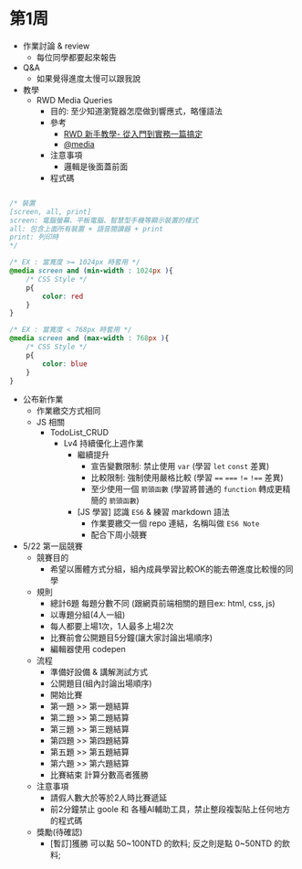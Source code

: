 # 第1周

- 作業討論 & review
  - 每位同學都要起來報告
- Q&A
  - 如果覺得進度太慢可以跟我說
- 教學
  - RWD Media Queries
    - 目的: 至少知道瀏覽器怎麼做到響應式，略懂語法
    - 參考
      - [RWD 新手教學- 從入門到實務一篇搞定](https://seanacnet.com/css/rwd-media-query/)
      - [@media](https://developer.mozilla.org/zh-CN/docs/Web/CSS/@media)
    - 注意事項
      - 邏輯是後面蓋前面
    - 程式碼
```css

/* 裝置
[screen, all, print]
screen: 電腦螢幕、平板電腦、智慧型手機等顯示裝置的樣式
all: 包含上面所有裝置 + 語音閱讀器 + print 
print: 列印時
*/

/* EX : 當寬度 >= 1024px 時套用 */
@media screen and (min-width : 1024px ){
    /* CSS Style */
    p{
        color: red
    }
}

/* EX : 當寬度 < 768px 時套用 */
@media screen and (max-width : 768px ){
    /* CSS Style */
    p{
        color: blue
    }
}
```
- 公布新作業
  - 作業繳交方式相同
  - JS 相關
    - TodoList_CRUD
      - Lv4 持續優化上週作業
        - 繼續提升
          - 宣告變數限制: 禁止使用 `var` (學習 `let` `const` 差異)
          - 比較限制: 強制使用嚴格比較 (學習 `==` `===` `!=` `!==` 差異)
          - 至少使用一個 `箭頭函數` (學習將普通的 `function` 轉成更精簡的 `箭頭函數`)
        - [JS 學習] 認識 `ES6` & 練習 markdown 語法
          - 作業要繳交一個 repo 連結，名稱叫做 `ES6 Note`
          - 配合下周小競賽
- 5/22 第一屆競賽
  - 競賽目的
    - 希望以團體方式分組，組內成員學習比較OK的能去帶進度比較慢的同學
  - 規則
    - 總計6題 每題分數不同 (跟網頁前端相關的題目ex: html, css, js)
    - 以專題分組(4人一組)
    - 每人都要上場1次，1人最多上場2次
    - 比賽前會公開題目5分鐘(讓大家討論出場順序)
    - 編輯器使用 codepen
  - 流程
    - 準備好設備 & 講解測試方式
    - 公開題目(組內討論出場順序)
    - 開始比賽
    - 第一題 >> 第一題結算
    - 第二題 >> 第二題結算
    - 第三題 >> 第三題結算
    - 第四題 >> 第四題結算
    - 第五題 >> 第五題結算
    - 第六題 >> 第六題結算
    - 比賽結束 計算分數高者獲勝
  - 注意事項 
    - 請假人數大於等於2人時比賽遞延
    - 前2分鐘禁止 goole 和 各種AI輔助工具，禁止整段複製貼上任何地方的程式碼
  - 獎勵(待確認)
    - [暫訂]獲勝 可以點 50~100NTD 的飲料; 反之則是點 0~50NTD 的飲料;
    
